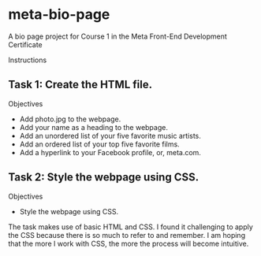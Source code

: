 # meta-bio-page
A bio page project for Course 1 in the Meta Front-End Development Certificate

Instructions

## Task 1: Create the HTML file. 

Objectives
- Add  photo.jpg to the webpage.
- Add your name as a heading to the webpage.
- Add an unordered list of your five favorite music artists.
- Add an ordered list of your top five favorite films.
- Add a hyperlink to your Facebook profile, or, meta.com.


## Task 2: Style the webpage using CSS.

Objectives
- Style the webpage using CSS.

The task makes use of basic HTML and CSS. I found it challenging to apply the CSS because there is so much to refer to and remember. I am hoping that the more I work with CSS, the more the process will become intuitive. 
